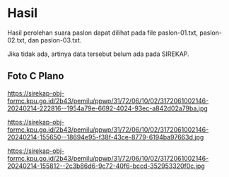 # Hasil

Hasil perolehan suara paslon dapat dilihat pada file paslon-01.txt, paslon-02.txt, dan paslon-03.txt.

Jika tidak ada, artinya data tersebut belum ada pada SIREKAP.

## Foto C Plano

https://sirekap-obj-formc.kpu.go.id/2b43/pemilu/ppwp/31/72/06/10/02/3172061002146-20240214-222816--1954a79e-6692-4024-93ec-a842d02a79ba.jpg

https://sirekap-obj-formc.kpu.go.id/2b43/pemilu/ppwp/31/72/06/10/02/3172061002146-20240214-155650--18694e95-f38f-43ce-8779-6194ba97663d.jpg

https://sirekap-obj-formc.kpu.go.id/2b43/pemilu/ppwp/31/72/06/10/02/3172061002146-20240214-155812--2c3b86d6-9c72-40f6-bccd-352953320f0c.jpg
